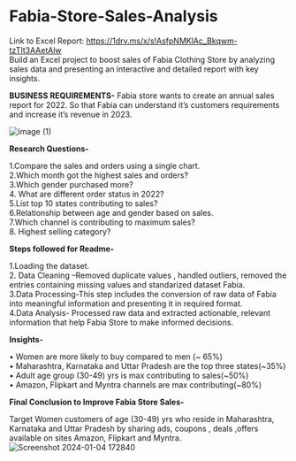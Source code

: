 # Fabia-Store-Sales-Analysis

Link to Excel Report: https://1drv.ms/x/s!AsfpNMKlAc_Bkqwm-tzTlt3AAetAlw</br>
Build an Excel project to boost sales of Fabia Clothing Store by analyzing sales data  and presenting an interactive and detailed report with key insights.

**BUSINESS REQUIREMENTS-**
Fabia store wants to create an annual sales report for 2022. So that Fabia can understand it’s customers requirements and increase it’s revenue in 2023.

![image (1)](https://github.com/harshitah2s4/Fabia-Store-Sales-Analysis/assets/101599002/a7916a59-8f89-4190-ba1d-3d55eb2554af)

**Research Questions-**

1.Compare the sales and orders using a single chart.</br>
2.Which month got the highest sales and orders?</br>
3.Which gender purchased more?</br>
4. What are different order status in 2022?</br>
5.List top 10 states contributing to sales?</br>
6.Relationship between age and gender based on sales.</br>
7.Which channel is contributing to maximum sales?</br>
8. Highest selling category?</br>

**Steps followed for Readme-**

1.Loading the dataset.</br>
2. Data Cleaning –Removed duplicate values , handled outliers, removed the entries containing missing values and standarized dataset Fabia.</br>
3.Data Processing-This step includes the conversion of raw data of Fabia into meaningful information and presenting it in required format.</br>
4.Data Analysis- Processed raw data and extracted actionable, relevant information that help Fabia Store to make informed decisions.</br>

**Insights-**

•	Women are more likely to buy  compared to men (~ 65%)</br>
•	Maharashtra, Karnataka and Uttar Pradesh are the top three states(~35%)</br>
•	Adult age group (30-49) yrs  is max contributing to sales(~50%)</br>
•	Amazon, Flipkart and Myntra channels are max contributing(~80%)</br>

**Final Conclusion to Improve Fabia Store Sales-**

Target Women customers of age (30-49) yrs who reside in Maharashtra, Karnataka and Uttar Pradesh by sharing ads, coupons , deals ,offers available on sites Amazon, Flipkart and Myntra.
![Screenshot 2024-01-04 172840](https://github.com/harshitah2s4/Fabia-Store-Sales-Analysis/assets/101599002/8399cf26-d0b0-45a3-a97f-114dc12e2627)

